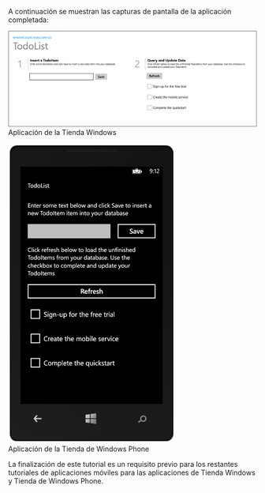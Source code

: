 
A continuación se muestran las capturas de pantalla de la aplicación completada:

![](./media/app-service-mobile-windows-universal-get-started-preview/mobile-quickstart-completed.png) <br/>Aplicación de la Tienda Windows

![](./media/app-service-mobile-windows-universal-get-started-preview/mobile-quickstart-completed-wp8.png) <br/>Aplicación de la Tienda de Windows Phone

La finalización de este tutorial es un requisito previo para los restantes tutoriales de aplicaciones móviles para las aplicaciones de Tienda Windows y Tienda de Windows Phone.

<!---HONumber=July15_HO4-->